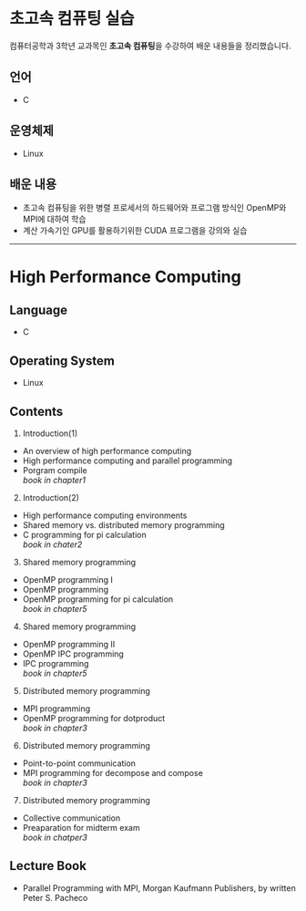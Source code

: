# 초고속 컴퓨팅 실습

컴퓨터공학과 3학년 교과목인 **초고속 컴퓨팅**을 수강하여 배운 내용들을 정리했습니다.

## 언어

- C

## 운영체제

- Linux

## 배운 내용

- 초고속 컴퓨팅을 위한 병렬 프로세서의 하드웨어와 프로그램 방식인 OpenMP와 MPI에 대하여 학습
- 계산 가속기인 GPU를 활용하기위한 CUDA 프로그램을 강의와 실습

- - -

# High Performance Computing

## Language

- C

## Operating System

 - Linux

## Contents

1. Introduction(1)
  - An overview of high performance computing
  - High performance computing and parallel programming
  - Porgram compile  
    *book in chapter1*
  
2. Introduction(2)
  - High performance computing environments
  - Shared memory vs. distributed memory programming
  - C programming for pi calculation  
    *book in chater2*
  
3. Shared memory programming
  - OpenMP programming I
  - OpenMP programming
  - OpenMP programming for pi calculation  
    *book in chapter5*
  
4. Shared memory programming
  - OpenMP programming II
  - OpenMP IPC programming
  - IPC programming  
    *book in chapter5*
  
5. Distributed memory programming
  - MPI programming
  - OpenMP programming for dotproduct  
    *book in chapter3*

6. Distributed memory programming
  - Point-to-point communication
  - MPI programming for decompose and compose  
    *book in chapter3*
  
7. Distributed memory programming
  - Collective communication
  - Preaparation for midterm exam  
    *book in chatper3*


## Lecture Book

- Parallel Programming with MPI, Morgan Kaufmann Publishers, by written Peter S. Pacheco

